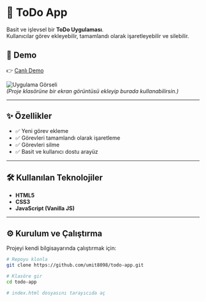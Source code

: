 # 📝 ToDo App

Basit ve işlevsel bir **ToDo Uygulaması**.  
Kullanıcılar görev ekleyebilir, tamamlandı olarak işaretleyebilir ve silebilir.

## 🚀 Demo
👉 [Canlı Demo](https://umit8098.github.io/Project-js-ToDo-LocalStorage/)  


![Uygulama Görseli](./screenshot.png)  
*(Proje klasörüne bir ekran görüntüsü ekleyip burada kullanabilirsin.)*

---

## ✨ Özellikler
- ✅ Yeni görev ekleme  
- ✅ Görevleri tamamlandı olarak işaretleme  
- ✅ Görevleri silme  
- ✅ Basit ve kullanıcı dostu arayüz  

---

## 🛠 Kullanılan Teknolojiler
- **HTML5**  
- **CSS3**  
- **JavaScript (Vanilla JS)**  

---

## ⚙️ Kurulum ve Çalıştırma

Projeyi kendi bilgisayarında çalıştırmak için:

```bash
# Repoyu klonla
git clone https://github.com/umit8098/todo-app.git

# Klasöre gir
cd todo-app

# index.html dosyasını tarayıcıda aç
